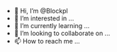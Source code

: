 - 👋 Hi, I’m @Blockpl
- 👀 I’m interested in ...
- 🌱 I’m currently learning ...
- 💞️ I’m looking to collaborate on ...
- 📫 How to reach me ...

<!---
Blockpl/Blockpl is a ✨ special ✨ repository because its `README.md` (this file) appears on your GitHub profile.
You can click the Preview link to take a look at your changes.
--->
